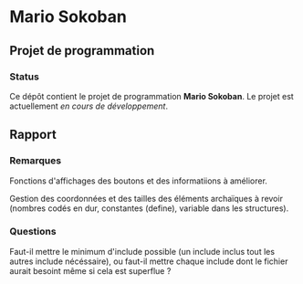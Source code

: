 # Mario Sokoban

## Projet de programmation

### Status

Ce dépôt contient le projet de programmation **Mario Sokoban**.
Le projet est actuellement *en cours de développement*.

## Rapport

### Remarques

Fonctions d'affichages des boutons et des informatiions à améliorer.

Gestion des coordonnées et des tailles des éléments archaïques à revoir (nombres codés en dur, constantes (define), variable dans les structures).

### Questions

Faut-il mettre le minimum d'include possible (un include inclus tout les autres include nécéssaire), ou faut-il mettre chaque include dont le fichier aurait besoint même si cela est superflue ?
